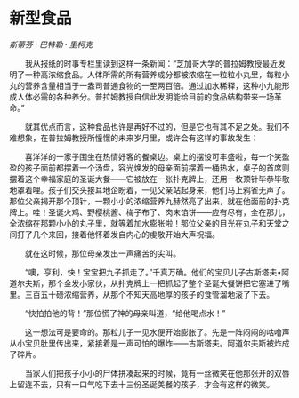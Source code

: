 # 新型食品

*斯蒂芬 · 巴特勒 · 里柯克*

　　我从报纸的时事专栏里读到这样一条新闻：“芝加哥大学的普拉姆教授最近发明了一种高浓缩食品。人体所需的所有营养成分都被浓缩在一粒粒小丸里，每粒小丸的营养含量相当于一盎司普通食物的一至两百倍。通过加水稀释，这种小九能形成人体必需的各种养分。普拉姆教授自信此发明能给目前的食品结构带来一场革命。”

　　就其优点而言，这种食品也许是再好不过的，但是它也有其不足之处。我们不难想象，在普拉姆教授所憧憬的未来岁月里，或许会有这样的事故发生：

　　喜洋洋的一家子围坐在热情好客的餐桌边。桌上的摆设可丰盛啦，每一个笑盈盈的孩子面前都摆着一个汤盘，容光焕发的母亲面前摆着一桶热水，桌子的首席则摆着这个幸福家庭的圣诞大餐——它被放在一张扑克牌上，还用一枚顶针毕恭毕敬地罩着哩。孩子们交头接耳地企盼着，一见父亲站起身来，他们马上鸦雀无声了。那位父亲揭开那个顶针，一颗小小的浓缩营养九赫然亮了出来，就在他面前的扑克牌上。哇！圣诞火鸡、野樱桃酱、梅子布了、肉末馅饼——应有尽有，全在那儿，全浓缩在那颗小小的丸子里，就等着加水膨胀啦！那位父亲的目光在丸子和天堂之间打了几个来回，接着他怀着发自内心的虔敬开始大声祝福。

　　就在这时候，那位母亲发出一声痛苦的尖叫。

　　“噢，亨利，快！宝宝把九子抓走了。”千真万确。他们的宝贝儿子古斯塔夫•阿道尔夫斯，那个金发小家伙，从扑克牌上一把抓起了整个圣诞大餐饼把它塞进了嘴里。三百五十磅浓缩营养，从那个不知天高地厚的孩子的食管溜地滚了下去。

　　“快拍拍他的背！”那位慌了神的母亲叫道，“给他喝点水！”

　　这一想法可是要命的。那粒儿子一见水便开始膨胀了。先是一阵闷闷的咕噜声从小宝贝肚里传出来，紧接着是一声可怕的爆炸——古斯塔夫。阿道尔夫斯被炸成了碎片。

　　当家人们把孩子小小的尸体拼凑起来的时候，竟有一丝微笑在他那张开的双唇上留连不去，只有一口气吃下去十三份圣诞美餐的孩子，才会有这样的微笑。